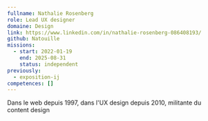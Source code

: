 ```yaml
---
fullname: Nathalie Rosenberg
role: Lead UX designer
domaine: Design
link: https://www.linkedin.com/in/nathalie-rosenberg-086408193/
github: Natouille
missions:
  - start: 2022-01-19
    end: 2025-08-31
    status: independent
previously:
  - exposition-ij
competences: []
---
```

Dans le web depuis 1997, dans l'UX design depuis 2010, militante du content design